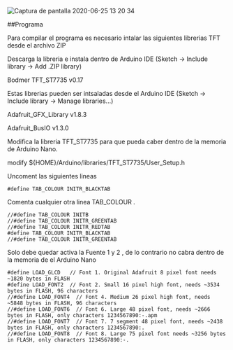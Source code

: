 ![Captura de pantalla 2020-06-25 13 20 34](https://user-images.githubusercontent.com/67433384/85776977-d164d100-b6e6-11ea-840e-72f4ee861261.png)

##Programa

Para compilar el programa  es necesario intalar las siguientes librerias TFT desde el archivo ZIP 

Descarga la libreria e instala dentro de  Arduino IDE (Sketch -> Include library -> Add .ZIP library)

Bodmer TFT_ST7735 v0.17

Estas librerias pueden ser intsaladas desde el  Arduino IDE  (Sketch -> Include library -> Manage libraries...)

Adafruit_GFX_Library v1.8.3

Adafruit_BusIO v1.3.0

Modifica la libreria  TFT_ST7735 para que pueda caber dentro de la memoria de Arduino Nano.

modify ${HOME}/Arduino/libraries/TFT_ST7735/User_Setup.h

Uncoment las siguientes lineas
```
#define TAB_COLOUR INITR_BLACKTAB
```
Comenta cualquier otra linea  TAB_COLOUR .
```
//#define TAB_COLOUR INITB
//#define TAB_COLOUR INITR_GREENTAB
//#define TAB_COLOUR INITR_REDTAB
#define TAB_COLOUR INITR_BLACKTAB
//#define TAB_COLOUR INITR_GREENTAB
```
Solo debe quedar  activa la  Fuente 1 y 2 , de lo contrario no cabra dentro de la memoria de el Arduino Nano 
```
#define LOAD_GLCD   // Font 1. Original Adafruit 8 pixel font needs ~1820 bytes in FLASH
#define LOAD_FONT2  // Font 2. Small 16 pixel high font, needs ~3534 bytes in FLASH, 96 characters
//#define LOAD_FONT4  // Font 4. Medium 26 pixel high font, needs ~5848 bytes in FLASH, 96 characters
//#define LOAD_FONT6  // Font 6. Large 48 pixel font, needs ~2666 bytes in FLASH, only characters 1234567890:-.apm
//#define LOAD_FONT7  // Font 7. 7 segment 48 pixel font, needs ~2438 bytes in FLASH, only characters 1234567890:.
//#define LOAD_FONT8  // Font 8. Large 75 pixel font needs ~3256 bytes in FLASH, only characters 1234567890:-.
```
